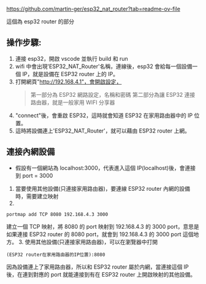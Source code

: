 https://github.com/martin-ger/esp32_nat_router?tab=readme-ov-file

這個為 esp32 router 的部分

## 操作步驟:

1. 連接 esp32，開啟 vscode 並執行 build 和 run
2. wifi 中會出現'ESP32_NAT_Router'名稱，連線後，esp32 會給每一個設備一個 IP，就是設備在 ESP32 router 上的 IP。
3. 打開網頁"http://192.168.4.1"，會開啟設定，
   > 第一部分為 ESP32 網路設定，名稱和密碼
   > 第二部分為讓 ESP32 連接路由器，就是一般家用 WIFI 分享器
4. "connect"後，會重啟 ESP32，這時就會知道 ESP32 在家用路由器中的 IP 位置。
5. 這時將設備連上'ESP32_NAT_Router'，就可以藉由 ESP32 router 上網。

## 連接內網設備

- 假設有一個網站為 localhost:3000，代表進入這個 IP(localhost)後，會連接到 port = 3000

1. 當要使用其他設備(只連接家用路由器)，要連線 ESP32 router 內網的設備時，需要建立映射
2.

```
portmap add TCP 8080 192.168.4.3 3000
```

建立一個 TCP 映射，將 8080 的 port 映射到 192.168.4.3 的 3000 port，意思是如果連接 ESP32 router 的 8080 port，就會到 192.168.4.3 的 3000 port 這個地方。 3. 使用其他設備(只連接家用路由器)，可以在瀏覽器中打開

```
(ESP32 router在家用路由器的IP位置):8080
```

因為設備連上了家用路由器，所以和 ESP32 router 屬於内網，當連接這個 IP 後，在連到對應的 port 就能連接到有在 ESP32 router 上開啟映射的其他設備。
